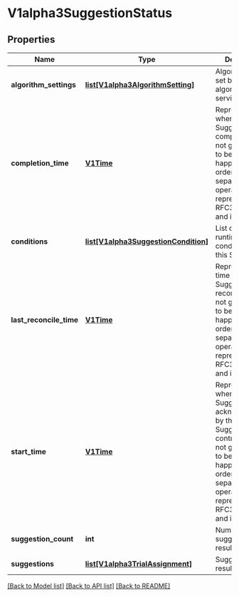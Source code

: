 # V1alpha3SuggestionStatus

## Properties
Name | Type | Description | Notes
------------ | ------------- | ------------- | -------------
**algorithm_settings** | [**list[V1alpha3AlgorithmSetting]**](V1alpha3AlgorithmSetting.md) | Algorithmsettings set by the algorithm services. | [optional] 
**completion_time** | [**V1Time**](V1Time.md) | Represents time when the Suggestion was completed. It is not guaranteed to be set in happens-before order across separate operations. It is represented in RFC3339 form and is in UTC. | [optional] 
**conditions** | [**list[V1alpha3SuggestionCondition]**](V1alpha3SuggestionCondition.md) | List of observed runtime conditions for this Suggestion. | [optional] 
**last_reconcile_time** | [**V1Time**](V1Time.md) | Represents last time when the Suggestion was reconciled. It is not guaranteed to be set in happens-before order across separate operations. It is represented in RFC3339 form and is in UTC. | [optional] 
**start_time** | [**V1Time**](V1Time.md) | Represents time when the Suggestion was acknowledged by the Suggestion controller. It is not guaranteed to be set in happens-before order across separate operations. It is represented in RFC3339 form and is in UTC. | [optional] 
**suggestion_count** | **int** | Number of suggestion results | [optional] 
**suggestions** | [**list[V1alpha3TrialAssignment]**](V1alpha3TrialAssignment.md) | Suggestion results | [optional] 

[[Back to Model list]](../README.md#documentation-for-models) [[Back to API list]](../README.md#documentation-for-api-endpoints) [[Back to README]](../README.md)


